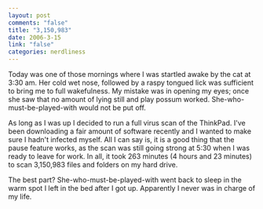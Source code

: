 ```yaml
--- 
layout: post
comments: "false"
title: "3,150,983"
date: 2006-3-15
link: "false"
categories: nerdliness
---
```

Today was one of those mornings where I was startled awake by the cat at 3:30 am. Her cold wet nose, followed by a raspy tongued lick was sufficient to bring me to full wakefulness. My mistake was in opening my eyes; once she saw that no amount of lying still and play possum worked. She-who-must-be-played-with would not be put off.

As long as I was up I decided to run a full virus scan of the ThinkPad. I've been downloading a fair amount of software recently and I wanted to make sure I hadn't infected myself. All I can say is, it is a good thing that the pause feature works, as the scan was still going strong at 5:30 when I was ready to leave for work. In all, it took 263 minutes (4 hours and 23 minutes) to scan 3,150,983 files and folders on my hard drive.

The best part? She-who-must-be-played-with went back to sleep in the warm spot I left in the bed after I got up. Apparently I never was in charge of my life.
